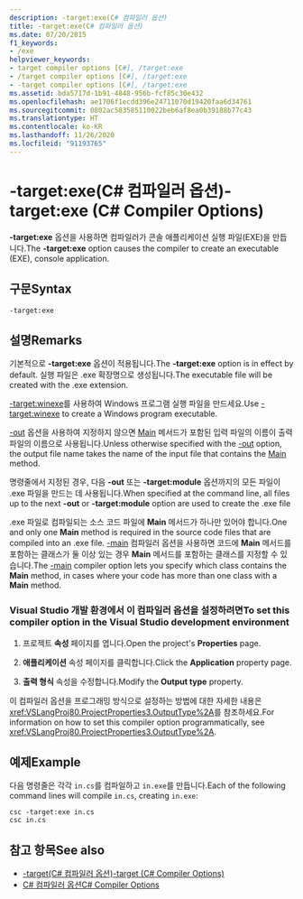 ```yaml
---
description: -target:exe(C# 컴파일러 옵션)
title: -target:exe(C# 컴파일러 옵션)
ms.date: 07/20/2015
f1_keywords:
- /exe
helpviewer_keywords:
- target compiler options [C#], /target:exe
- /target compiler options [C#], /target:exe
- -target compiler options [C#], /target:exe
ms.assetid: bda5717d-1b91-4848-956b-fcf85c30e432
ms.openlocfilehash: ae1706f1ecdd396e24711070d19420faa6d34761
ms.sourcegitcommit: 0802ac583585110022beb6af8ea0b39188b77c43
ms.translationtype: HT
ms.contentlocale: ko-KR
ms.lasthandoff: 11/26/2020
ms.locfileid: "91193765"
---
```

# <a name="-targetexe-c-compiler-options"></a><span data-ttu-id="143c7-103">-target:exe(C# 컴파일러 옵션)</span><span class="sxs-lookup"><span data-stu-id="143c7-103">-target:exe (C# Compiler Options)</span></span>

<span data-ttu-id="143c7-104">**-target:exe** 옵션을 사용하면 컴파일러가 콘솔 애플리케이션 실행 파일(EXE)을 만듭니다.</span><span class="sxs-lookup"><span data-stu-id="143c7-104">The **-target:exe** option causes the compiler to create an executable (EXE), console application.</span></span>  
  
## <a name="syntax"></a><span data-ttu-id="143c7-105">구문</span><span class="sxs-lookup"><span data-stu-id="143c7-105">Syntax</span></span>  
  
```console  
-target:exe  
```  
  
## <a name="remarks"></a><span data-ttu-id="143c7-106">설명</span><span class="sxs-lookup"><span data-stu-id="143c7-106">Remarks</span></span>  

 <span data-ttu-id="143c7-107">기본적으로 **-target:exe** 옵션이 적용됩니다.</span><span class="sxs-lookup"><span data-stu-id="143c7-107">The **-target:exe** option is in effect by default.</span></span> <span data-ttu-id="143c7-108">실행 파일은 .exe 확장명으로 생성됩니다.</span><span class="sxs-lookup"><span data-stu-id="143c7-108">The executable file will be created with the .exe extension.</span></span>  
  
 <span data-ttu-id="143c7-109">[-target:winexe](./target-winexe-compiler-option.md)를 사용하여 Windows 프로그램 실행 파일을 만드세요.</span><span class="sxs-lookup"><span data-stu-id="143c7-109">Use [-target:winexe](./target-winexe-compiler-option.md) to create a Windows program executable.</span></span>  
  
 <span data-ttu-id="143c7-110">[-out](./out-compiler-option.md) 옵션을 사용하여 지정하지 않으면 [Main](../../programming-guide/main-and-command-args/index.md) 메서드가 포함된 입력 파일의 이름이 출력 파일의 이름으로 사용됩니다.</span><span class="sxs-lookup"><span data-stu-id="143c7-110">Unless otherwise specified with the [-out](./out-compiler-option.md) option, the output file name takes the name of the input file that contains the [Main](../../programming-guide/main-and-command-args/index.md) method.</span></span>  
  
 <span data-ttu-id="143c7-111">명령줄에서 지정된 경우, 다음 **-out** 또는 **-target:module** 옵션까지의 모든 파일이 .exe 파일을 만드는 데 사용됩니다.</span><span class="sxs-lookup"><span data-stu-id="143c7-111">When specified at the command line, all files up to the next **-out** or **-target:module** option are used to create the .exe file</span></span>  
  
 <span data-ttu-id="143c7-112">.exe 파일로 컴파일되는 소스 코드 파일에 **Main** 메서드가 하나만 있어야 합니다.</span><span class="sxs-lookup"><span data-stu-id="143c7-112">One and only one **Main** method is required in the source code files that are compiled into an .exe file.</span></span> <span data-ttu-id="143c7-113">[-main](./main-compiler-option.md) 컴파일러 옵션을 사용하면 코드에 **Main** 메서드를 포함하는 클래스가 둘 이상 있는 경우 **Main** 메서드를 포함하는 클래스를 지정할 수 있습니다.</span><span class="sxs-lookup"><span data-stu-id="143c7-113">The [-main](./main-compiler-option.md) compiler option lets you specify which class contains the **Main** method, in cases where your code has more than one class with a **Main** method.</span></span>  
  
### <a name="to-set-this-compiler-option-in-the-visual-studio-development-environment"></a><span data-ttu-id="143c7-114">Visual Studio 개발 환경에서 이 컴파일러 옵션을 설정하려면</span><span class="sxs-lookup"><span data-stu-id="143c7-114">To set this compiler option in the Visual Studio development environment</span></span>  
  
1. <span data-ttu-id="143c7-115">프로젝트 **속성** 페이지를 엽니다.</span><span class="sxs-lookup"><span data-stu-id="143c7-115">Open the project's **Properties** page.</span></span>  
  
2. <span data-ttu-id="143c7-116">**애플리케이션** 속성 페이지를 클릭합니다.</span><span class="sxs-lookup"><span data-stu-id="143c7-116">Click the **Application** property page.</span></span>  
  
3. <span data-ttu-id="143c7-117">**출력 형식** 속성을 수정합니다.</span><span class="sxs-lookup"><span data-stu-id="143c7-117">Modify the **Output type** property.</span></span>  
  
 <span data-ttu-id="143c7-118">이 컴파일러 옵션을 프로그래밍 방식으로 설정하는 방법에 대한 자세한 내용은 <xref:VSLangProj80.ProjectProperties3.OutputType%2A>를 참조하세요.</span><span class="sxs-lookup"><span data-stu-id="143c7-118">For information on how to set this compiler option programmatically, see <xref:VSLangProj80.ProjectProperties3.OutputType%2A>.</span></span>  
  
## <a name="example"></a><span data-ttu-id="143c7-119">예제</span><span class="sxs-lookup"><span data-stu-id="143c7-119">Example</span></span>  

 <span data-ttu-id="143c7-120">다음 명령줄은 각각 `in.cs`를 컴파일하고 `in.exe`를 만듭니다.</span><span class="sxs-lookup"><span data-stu-id="143c7-120">Each of the following command lines will compile `in.cs`, creating `in.exe`:</span></span>  
  
```console  
csc -target:exe in.cs  
csc in.cs  
```  
  
## <a name="see-also"></a><span data-ttu-id="143c7-121">참고 항목</span><span class="sxs-lookup"><span data-stu-id="143c7-121">See also</span></span>

- [<span data-ttu-id="143c7-122">-target(C# 컴파일러 옵션)</span><span class="sxs-lookup"><span data-stu-id="143c7-122">-target (C# Compiler Options)</span></span>](./target-compiler-option.md)
- [<span data-ttu-id="143c7-123">C# 컴파일러 옵션</span><span class="sxs-lookup"><span data-stu-id="143c7-123">C# Compiler Options</span></span>](./index.md)
